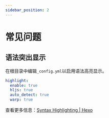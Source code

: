 ```yaml
---
sidebar_position: 2
---
```


# 常见问题

## 语法突出显示

在根目录中编辑`_config.yml`以启用语法高亮显示。

```yaml
highlight:
  enable: true
  hljs: true
  auto_detect: true
  warp: true
```

查看更多信息：[Syntax Highlighting | Hexo](https://hexo.io/docs/syntax-highlight#Highlight-js)
